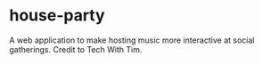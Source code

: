 # house-party
A web application to make hosting music more interactive at social gatherings. Credit to Tech With Tim.

